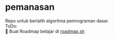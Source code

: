 # pemanasan
Repo untuk berlatih algoritma pemrograman dasar.
<br>
ToDo: <br>
🔳 Buat Roadmap belajar di <a href="https://roadmap.sh/">roadmap.sh</a>

